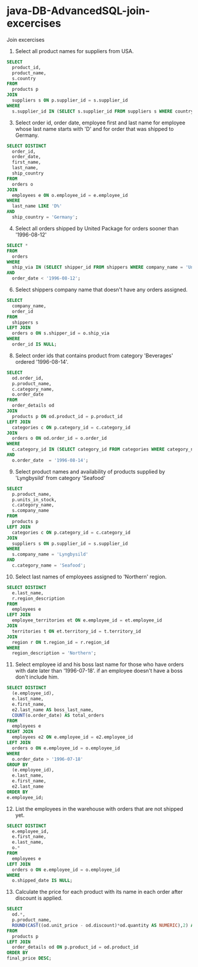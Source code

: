 # java-DB-AdvancedSQL-join-excercises

Join excercises


1. Select all product names for suppliers from USA.
```sql
SELECT 
  product_id,
  product_name,
  s.country
FROM
  products p
JOIN 
  suppliers s ON p.supplier_id = s.supplier_id
WHERE 
  s.supplier_id IN (SELECT s.supplier_id FROM suppliers s WHERE country = 'USA');
```
3. Select order id, order date, employee first and last name for employee whose last name starts with 'D' and for order that was shipped to Germany.
```sql
SELECT DISTINCT
  order_id, 
  order_date, 
  first_name, 
  last_name,
  ship_country
FROM 
  orders o
JOIN 
  employees e ON o.employee_id = e.employee_id
WHERE
  last_name LIKE 'D%'
AND 
  ship_country = 'Germany';
```
4. Select all orders shipped by United Package for orders sooner than '1996-08-12'
```sql
SELECT *
FROM 
  orders 
WHERE 
  ship_via IN (SELECT shipper_id FROM shippers WHERE company_name = 'United Package')
AND 
  order_date < '1996-08-12';
```
6. Select shippers company name that doesn't have any orders assigned.
```sql
SELECT 
  company_name,
  order_id
FROM
  shippers s
LEFT JOIN 
  orders o ON s.shipper_id = o.ship_via
WHERE
  order_id IS NULL;
```
8. Select order ids that contains product from category 'Beverages' ordered '1996-08-14'.
```sql
SELECT 
  od.order_id, 
  p.product_name,
  c.category_name,
  o.order_date
FROM 
  order_details od
JOIN
  products p ON od.product_id = p.product_id
LEFT JOIN 
  categories c ON p.category_id = c.category_id
JOIN
  orders o ON od.order_id = o.order_id
WHERE
  c.category_id IN (SELECT category_id FROM categories WHERE category_name = 'Beverages')
AND
  o.order_date  = '1996-08-14';
```
9. Select product names and availability of products supplied by 'Lyngbysild' from category 'Seafood'
```sql
SELECT 
  p.product_name,
  p.units_in_stock,
  c.category_name,
  s.company_name
FROM 
  products p
LEFT JOIN 
  categories c ON p.category_id = c.category_id
JOIN
  suppliers s ON p.supplier_id = s.supplier_id
WHERE
  s.company_name = 'Lyngbysild'
AND 
  c.category_name = 'Seafood';
```
10. Select last names of employees assigned to 'Northern' region.
```sql
SELECT DISTINCT
  e.last_name,
  r.region_description
FROM 
  employees e
LEFT JOIN 
  employee_territories et ON e.employee_id = et.employee_id
JOIN
  territories t ON et.territory_id = t.territory_id
JOIN 
  region r ON t.region_id = r.region_id
WHERE
  region_description = 'Northern';
```
11. Select employee id and his boss last name for those who have orders with date later than '1996-07-18'.
if an employee doesn't have a boss don't include him.
```sql
SELECT DISTINCT
  (e.employee_id),
  e.last_name,
  e.first_name,
  e2.last_name AS boss_last_name,
  COUNT(o.order_date) AS total_orders
FROM 
  employees e
RIGHT JOIN 
  employees e2 ON e.employee_id = e2.employee_id
LEFT JOIN 
  orders o ON e.employee_id = o.employee_id
WHERE
  o.order_date > '1996-07-18'
GROUP BY
  (e.employee_id),
  e.last_name,
  e.first_name,
  e2.last_name
ORDER BY
e.employee_id; 
```
12. List the employees in the warehouse with orders that are not shipped yet.
```sql
SELECT DISTINCT
  e.employee_id,
  e.first_name, 
  e.last_name,
  o.*
FROM 
  employees e
LEFT JOIN 
  orders o ON e.employee_id = o.employee_id
WHERE
  o.shipped_date IS NULL;
```
13. Calculate the price for each product with its name in each order after discount is applied. 
```sql
SELECT 
  od.*,
  p.product_name,
  ROUND(CAST((od.unit_price - od.discount)*od.quantity AS NUMERIC),2) AS final_price
FROM 
  products p
LEFT JOIN
  order_details od ON p.product_id = od.product_id
ORDER BY
final_price DESC;
```
